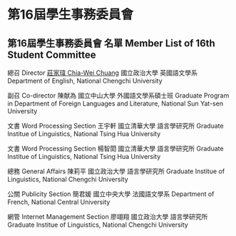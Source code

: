 # 第16屆學生事務委員會

## 第16屆學生事務委員會 名單 Member List of 16th Student Committee

總召 Director
[莊家瑋 Chia-Wei Chuang](https://orcid.org/%200000-0002-3029-4463)
國立政治大學 英國語文學系
Department of English, National Chengchi University

副召 Co-director
陳献為
國立中山大學 外國語文學系碩士班
Graduate Program in Department of Foreign Languages and Literature, National Sun Yat-sen University

文書 Word Processing Section
王宇軒
國立清華大學 語言學研究所
Graduate Institue of Linguistics, National Tsing Hua University

文書 Word Processing Section
楊智閎
國立清華大學 語言學研究所
Graduate Institue of Linguistics, National Tsing Hua University

總務 General Affairs
陳莉平
國立政治大學 語言學研究所
Graduate Institue of Linguistics, National Chengchi University

公關 Publicity Section
簡君媛
國立中央大學 法國語文學系
Department of French, National Central University

網管 Internet Management Section
廖翊翔
國立政治大學 語言學研究所
Graduate Institue of Linguistics, National Chengchi University